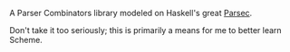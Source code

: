 A Parser Combinators library modeled on Haskell's great [Parsec](http://hackage.haskell.org/package/parsec).

Don't take it too seriously; this is primarily a means for me to better learn Scheme.
